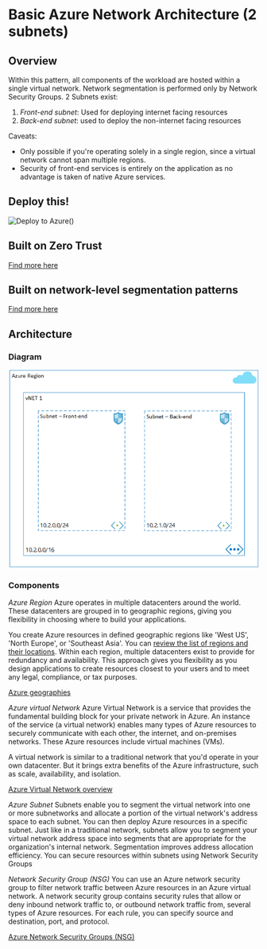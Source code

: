 # Basic Azure Network Architecture (2 subnets)
## Overview
Within this pattern, all components of the workload are hosted within a single virtual network.
Network segmentation is performed only by Network Security Groups. 2 Subnets exist:
1. *Front-end subnet*: Used for deploying internet facing resources
2. *Back-end subnet*: used to deploy the non-internet facing resources

Caveats: 
- Only possible if you're operating solely in a single region, since a virtual network cannot span multiple regions.
- Security of front-end services is entirely on the application as no advantage is taken of native Azure services.

## Deploy this!
![Deploy to Azure](https://aka.ms/deploytoazurebutton)(<link to deployment script goes here>)

## Built on Zero Trust
[Find more here](/Topics/zerotrust.md)

## Built on network-level segmentation patterns
[Find more here](/Topics/networksegmentation.md)

## Architecture
### Diagram
![Basic network architecture](/Networking/images/basic.png)

### Components
*Azure Region*
Azure operates in multiple datacenters around the world. These datacenters are grouped in to geographic regions, giving you flexibility in choosing where to build your applications.

You create Azure resources in defined geographic regions like 'West US', 'North Europe', or 'Southeast Asia'. You can [review the list of regions and their locations](https://azure.microsoft.com/regions/). Within each region, multiple datacenters exist to provide for redundancy and availability. This approach gives you flexibility as you design applications to create resources closest to your users and to meet any legal, compliance, or tax purposes.

[Azure geographies](https://azure.microsoft.com/en-us/explore/global-infrastructure/geographies/#overview)

*Azure virtual Network*
Azure Virtual Network is a service that provides the fundamental building block for your private network in Azure. An instance of the service (a virtual network) enables many types of Azure resources to securely communicate with each other, the internet, and on-premises networks. These Azure resources include virtual machines (VMs).

A virtual network is similar to a traditional network that you'd operate in your own datacenter. But it brings extra benefits of the Azure infrastructure, such as scale, availability, and isolation.

[Azure Virtual Network overview](https://learn.microsoft.com/en-us/azure/virtual-network/virtual-networks-overview)

*Azure Subnet*
Subnets enable you to segment the virtual network into one or more subnetworks and allocate a portion of the virtual network's address space to each subnet. You can then deploy Azure resources in a specific subnet. Just like in a traditional network, subnets allow you to segment your virtual network address space into segments that are appropriate for the organization's internal network. Segmentation improves address allocation efficiency. You can secure resources within subnets using Network Security Groups

*Network Security Group (NSG)*
You can use an Azure network security group to filter network traffic between Azure resources in an Azure virtual network. A network security group contains security rules that allow or deny inbound network traffic to, or outbound network traffic from, several types of Azure resources. For each rule, you can specify source and destination, port, and protocol.

[Azure Network Security Groups (NSG)](https://learn.microsoft.com/en-us/azure/virtual-network/network-security-groups-overview)